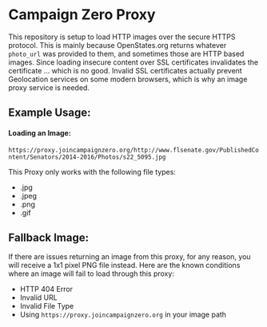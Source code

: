 Campaign Zero Proxy
===

This repository is setup to load HTTP images over the secure HTTPS protocol.  This is mainly because OpenStates.org returns whatever `photo_url` was provided to them, and sometimes those are HTTP based images.  Since loading insecure content over SSL certificates invalidates the certificate ... which is no good.  Invalid SSL certificates actually prevent Geolocation services on some modern browsers, which is why an image proxy service is needed.

Example Usage:
---

#### Loading an Image:

`https://proxy.joincampaignzero.org/http://www.flsenate.gov/PublishedContent/Senators/2014-2016/Photos/s22_5095.jpg`

This Proxy only works with the following file types:

* .jpg
* .jpeg
* .png
* .gif

Fallback Image:
---

If there are issues returning an image from this proxy, for any reason, you will receive a 1x1 pixel PNG file instead.  Here are the known conditions where an image will fail to load through this proxy:

* HTTP 404 Error
* Invalid URL
* Invalid File Type
* Using `https://proxy.joincampaignzero.org` in your image path